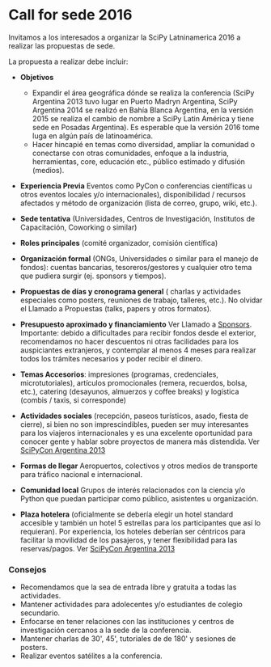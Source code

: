# Call for sede 2016

Invitamos a los interesados a organizar la SciPy Latninamerica 2016 a realizar
las propuestas de sede.

La propuesta a realizar debe incluir:

 - **Objetivos**
    - Expandir el área geográfica dónde
   se realiza la conferencia (SciPy Argentina 2013 tuvo lugar en Puerto Madryn Argentina,
   SciPy Argentina 2014 se realizó en Bahía Blanca Argentina, en la versión 2015 se
   realiza el cambio de nombre a SciPy Latin América y tiene sede en Posadas Argentina).
   Es esperable que la versión 2016 tome luga en algún país de latinoamérica.
    - Hacer hincapié en temas como diversidad, ampliar la comunidad o conectarse con otras comunidades, enfoque a la industria, herramientas, core, educación etc., público estimado y difusión (medios).
   
 - **Experiencia Previa** Eventos como PyCon o conferencias científicas u otros eventos locales y/o internacionales), 
   disponibilidad / recursos afectados y método de organización (lista de correo, grupo, wiki, etc.). 
 - **Sede tentativa** (Universidades, Centros de Investigación, Institutos de Capacitación, Coworking o similar)
 - **Roles principales** (comité organizador, comisión científica)
 - **Organización formal** (ONGs, Universidades o similar para el manejo de fondos): cuentas bancarias, tesoreros/gestores y cualquier otro tema que pudiera surgir (ej. sponsors y tiempos).
 - **Propuestas de días y cronograma general** ( charlas y actividades especiales como posters, reuniones de trabajo, talleres, etc.). No olvidar el Llamado a Propuestas (talks, papers y otros formatos).
 - **Presupuesto aproximado y financiamiento** Ver Llamado a [Sponsors](http://www.scipyla.org/conf/2013/sponsors/index.html). Importante: debido a dificultades para recibir fondos desde el exterior, recomendamos no hacer descuentos ni otras facilidades para los auspiciantes extranjeros, y contemplar al menos 4 meses para realizar todos los trámites necesarios y poder recibir el dinero.
 - **Temas Accesorios**: impresiones (programas, credenciales, microtutoriales), artículos promocionales (remera, recuerdos, bolsa, etc.), catering (desayunos, almuerzos y coffee breaks) y logística (combis / taxis, si corresponde)
 - **Actividades sociales** (recepción, paseos turísticos, asado, fiesta de cierre), si bien no son imprescindibles, pueden ser muy interesantes para los viajeros internacionales y es una excelente oportunidad para conocer gente y hablar sobre proyectos de manera más distendida. Ver [SciPyCon Argentina 2013](http://www.scipyla.org/conf/2013/venue/index.html)
 - **Formas de llegar** Aeropuertos, colectivos y otros medios de transporte para tráfico nacional e internacional.
 - **Comunidad local** Grupos de interés relacionados con la ciencia y/o Python que puedan participar como público, asistentes u organización.
 - **Plaza hotelera** (oficialmente se debería elegir un hotel standard accesible y también un hotel 5 estrellas para los participantes que así lo requieran). Por experiencia, los hoteles deberían ser céntricos para facilitar la movilidad de los pasajeros, y tener flexibilidad para las reservas/pagos. Ver [SciPyCon Argentina 2013](http://www.scipyla.org/conf/2013/venue/index.html)
 
### Consejos
 
- Recomendamos que la sea de entrada libre y gratuita a todas las actividades.
- Mantener actividades para adolecentes y/o estudiantes de colegio secundario.
- Enfocarse en tener relaciones con las instituciones y centros de investigación cercanos a la sede de la conferencia.
- Mantener charlas de 30', 45', tutoriales de de 180' y sesiones de posters.
- Realizar eventos satélites a la conferencia.
  
